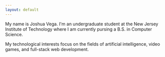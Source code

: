 ```yaml
---
layout: default
---
```


My name is Joshua Vega. I'm an undergraduate student at the New Jersey Institute of Technology where I am currently pursing a B.S. in Computer Science.

My technological interests focus on the fields of artificial intelligence, video games, and full-stack web development.
